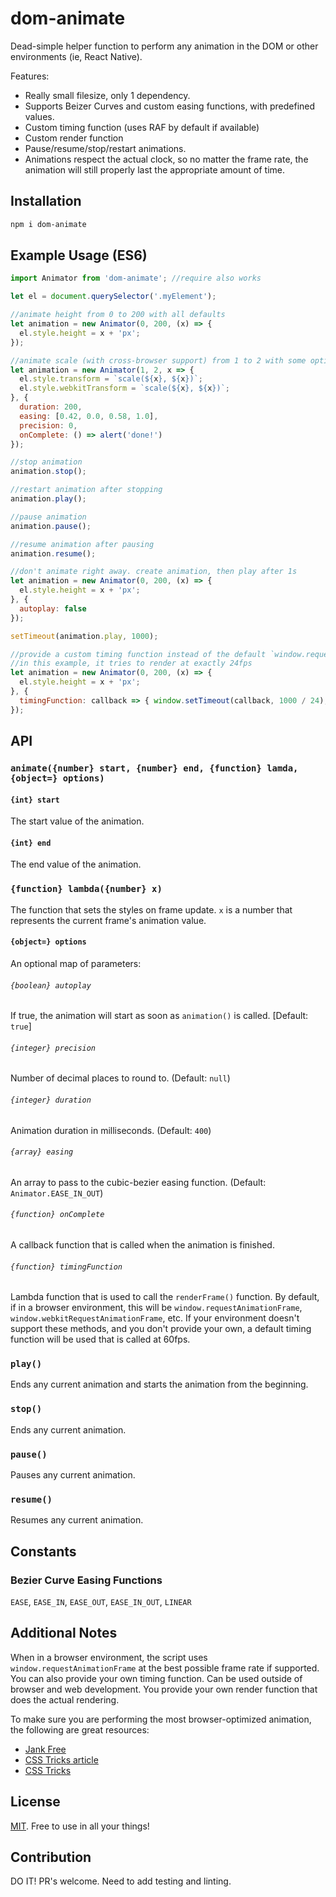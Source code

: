# dom-animate
Dead-simple helper function to perform any animation in the DOM or other environments 
(ie, React Native). 

Features:

- Really small filesize, only 1 dependency. 
- Supports Beizer Curves and custom easing functions, with predefined values. 
- Custom timing function (uses RAF by default if available) 
- Custom render function 
- Pause/resume/stop/restart animations. 
- Animations respect the actual clock, so no matter the frame rate, the animation will still properly last the appropriate amount of time.

## Installation

```bash
npm i dom-animate
```

## Example Usage (ES6)

```javascript
import Animator from 'dom-animate'; //require also works

let el = document.querySelector('.myElement');

//animate height from 0 to 200 with all defaults
let animation = new Animator(0, 200, (x) => {
  el.style.height = x + 'px';
});

//animate scale (with cross-browser support) from 1 to 2 with some options
let animation = new Animator(1, 2, x => {
  el.style.transform = `scale(${x}, ${x})`;
  el.style.webkitTransform = `scale(${x}, ${x})`;
}, {
  duration: 200,
  easing: [0.42, 0.0, 0.58, 1.0],
  precision: 0,
  onComplete: () => alert('done!')
});

//stop animation
animation.stop();

//restart animation after stopping
animation.play();

//pause animation
animation.pause();

//resume animation after pausing
animation.resume();

//don't animate right away. create animation, then play after 1s
let animation = new Animator(0, 200, (x) => {
  el.style.height = x + 'px';
}, {
  autoplay: false
});

setTimeout(animation.play, 1000);

//provide a custom timing function instead of the default `window.requestAnimationFrame`
//in this example, it tries to render at exactly 24fps
let animation = new Animator(0, 200, (x) => {
  el.style.height = x + 'px';
}, {
  timingFunction: callback => { window.setTimeout(callback, 1000 / 24); }
});
```

## API

### `animate({number} start, {number} end, {function} lamda, {object=} options)`

#### `{int} start`

The start value of the animation.

#### `{int} end`

The end value of the animation.

### `{function} lambda({number} x)`

The function that sets the styles on frame update. `x` is a number that 
represents the current frame's animation value.

#### `{object=} options`

An optional map of parameters:

###### `{boolean} autoplay`

If true, the animation will start as soon as `animation()` is called. [Default: `true`]

###### `{integer} precision`

Number of decimal places to round to. (Default: `null`)

###### `{integer} duration`

Animation duration in milliseconds. (Default: `400`)

###### `{array} easing`

An array to pass to the cubic-bezier easing function. (Default: `Animator.EASE_IN_OUT`)

###### `{function} onComplete`

A callback function that is called when the animation is finished.

###### `{function} timingFunction`

Lambda function that is used to call the `renderFrame()` function. By default, if in a browser
environment, this will be `window.requestAnimationFrame`, `window.webkitRequestAnimationFrame`,
etc. If your environment doesn't support these methods, and you don't provide your own,
a default timing function will be used that is called at 60fps.

### `play()`

Ends any current animation and starts the animation from the beginning. 

### `stop()`

Ends any current animation.

### `pause()`

Pauses any current animation.

### `resume()`

Resumes any current animation.

## Constants

### Bezier Curve Easing Functions

`EASE`, `EASE_IN`, `EASE_OUT`, `EASE_IN_OUT`, `LINEAR`

## Additional Notes

When in a browser environment, the script uses `window.requestAnimationFrame` at the best 
possible frame rate if supported. You can also provide your own timing function. Can be used 
outside of browser and web development. You provide your own render function that does the
actual rendering.

To make sure you are performing the most browser-optimized animation, the following are great 
resources:

- [Jank Free](http://jankfree.org/)
- [CSS Tricks article](https://css-tricks.com/tale-of-animation-performance/)
- [CSS Tricks](https://css-tricks.com)

## License

[MIT](https://github.com/mhweiner/mr-router/blob/master/LICENSE). Free to use in all your things!

## Contribution

DO IT! PR's welcome. Need to add testing and linting.
